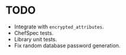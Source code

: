 TODO
====

* Integrate with `encrypted_attributes`.
* ChefSpec tests.
* Library unit tests.
* Fix random database password generation.
